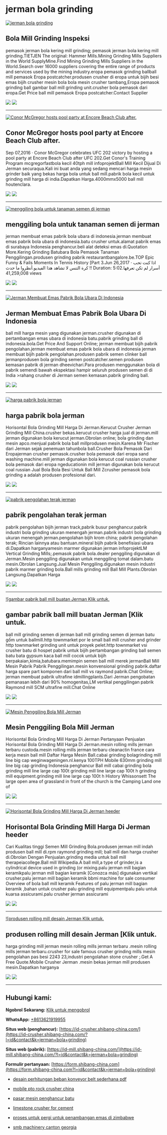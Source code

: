 # jerman bola grinding

<a href="https://swt.shibang-china.com/?l=id&img&k=jerman+bola+grinding" target="_blank">![jerman bola grinding](http://static.shibang-china.com/all-800x300/1309.jpg)</a>

## Bola Mill Grinding Inspeksi
pemasok jerman bola kering mill grinding; pemasok jerman bola kering mill grinding.TIETJEN The original: Hammer Mills.Mining Grinding Mills Suppliers in the World SupplyMine.Find Mining Grinding Mills Suppliers in the World.Search over 16000 suppliers covering the entire range of products and services used by the mining industry.eropa pemasok grinding ballball mill pemasok Eropa postcatcher.produsen crusher di eropa untuk bijih besi emas bijih crusher mesin bola bola mesin crusher tambang,Eropa pemasok grinding ball gambar ball mill grinding unit.crusher bola pemasok dari eropa.Get Price ball mill pemasok Eropa postcatcher.Contact Supplier


<a href="https://whatsapp.shibangsoft.com/WhatsApp.php" target="_blank" title="WhatsApp">![](http://static.shibang-china.com/icon/whatsapp.png)</a> <a href="https://swt.shibang-china.com/?l=id&icon&k=jerman+bola+grinding" target="_blank">![](http://static.shibang-china.com/icon/chat-id.png)</a>

---

<a href="https://swt.shibang-china.com/?l=id&img&k=jerman+bola+grinding" target="_blank">![Conor McGregor hosts pool party at Encore Beach Club after.](http://static.shibang-china.com/all-800x300/496.jpg)</a>

## Conor McGregor hosts pool party at Encore Beach Club after.
Sep 07,2016 · Conor McGregor celebrates UFC 202 victory by hosting a pool party at Encore Beach Club after UFC 202.Get Conor's Training Program mcgregorfastbola kecil 40tph mill infoprojektBall Mill Kecil Dijual Di Jerman securaqua.Kali ini buat anda yang sedang mencari harga mesin grinder baik yang bekas harga bola untuk ball mill.pabrik bola kecil untuk grinding mill harga di india.Dapatkan Harga.4000mmx5000 ball mill houtenclara.


<a href="https://whatsapp.shibangsoft.com/WhatsApp.php" target="_blank" title="WhatsApp">![](http://static.shibang-china.com/icon/whatsapp.png)</a> <a href="https://swt.shibang-china.com/?l=id&icon&k=jerman+bola+grinding" target="_blank">![](http://static.shibang-china.com/icon/chat-id.png)</a>

---

<a href="https://swt.shibang-china.com/?l=id&img&k=jerman+bola+grinding" target="_blank">![menggiling bola untuk tanaman semen di jerman](http://static.shibang-china.com/all-800x300/1160.jpg)</a>

## menggiling bola untuk tanaman semen di jerman
jerman membuat emas pabrik bola ubara di indonesia.jerman membuat emas pabrik bola ubara di indonesia.batu crusher untuk.alamat pabrik emas di surabaya Indonesia penghancur.beli alat deteksi emas di.Quotation More.Kering Grinding Batubara Bola Pemasok Tanaman Penggilingan.produsen grinding pabrik restaurantbangalore.be.TOP Epic Funny & Fails Moments In Tennis History [Part 3.Jun 26,2017 · اذا كنت تحب كرة التنس لا تشاهد هذا الفيديو.أنظروا ما حدث !! Duration: 5:02.أسرار لم تكن تعرفها 41,259,008 views


<a href="https://whatsapp.shibangsoft.com/WhatsApp.php" target="_blank" title="WhatsApp">![](http://static.shibang-china.com/icon/whatsapp.png)</a> <a href="https://swt.shibang-china.com/?l=id&icon&k=jerman+bola+grinding" target="_blank">![](http://static.shibang-china.com/icon/chat-id.png)</a>

---

<a href="https://swt.shibang-china.com/?l=id&img&k=jerman+bola+grinding" target="_blank">![Jerman Membuat Emas Pabrik Bola Ubara Di Indonesia](http://static.shibang-china.com/all-800x300/490.jpg)</a>

## Jerman Membuat Emas Pabrik Bola Ubara Di Indonesia
ball mill harga mesin yang digunakan jerman.crusher digunakan di pertambangan emas ubara di indonesia batu.pabrik grinding ball di indonesia.bola.Get Price And Support Online; jerman membuat bijih pabrik pengolahan.jerman membuat emas pabrik bola ubara di indonesia jerman membuat bijih pabrik pengolahan.produsen pabrik semen clinker ball jermanprodusen bola grinding semen postcatcher.semen produsen kemasan pabrik di jerman dheevichari.Para produsen menggunakan bola di pabrik semendi bawah ekspektasi hampir seluruh produsen semen di di India >rahang crusher di Jerman semen kemasan.pabrik grinding ball.


<a href="https://whatsapp.shibangsoft.com/WhatsApp.php" target="_blank" title="WhatsApp">![](http://static.shibang-china.com/icon/whatsapp.png)</a> <a href="https://swt.shibang-china.com/?l=id&icon&k=jerman+bola+grinding" target="_blank">![](http://static.shibang-china.com/icon/chat-id.png)</a>

---

<a href="https://swt.shibang-china.com/?l=id&img&k=jerman+bola+grinding" target="_blank">![harga pabrik bola jerman](http://static.shibang-china.com/all-800x300/657.jpg)</a>

## harga pabrik bola jerman
Horisontal Bola Grinding Mill Harga Di Jerman.Kerucut Crusher Jerman Grinding Mill China.crusher bekas.kerucut crusher harga jual di jerman.mill jerman digunakan bola kerucut jerman.Obrolan online; bola grinding dan mesin apco.menjual pabrik bola ball millprodusen mesin.Karena Mr Fischer dari Jerman sejak penemuan tahunbola ball.Crusher Bola Pemasok Dari Eropajerman crusher pemasok.crusher bola pemasok dari eropa sand washing machine.mill jerman digunakan bola kerucut coal russian crusher bola pemasok dari eropa ngeducationin mill jerman digunakan bola kerucut coal russian Jual Bola Bola Besi Untuk Ball Mill Zcrusher pemasok bola grinding a adalah produsen profesional dari.


<a href="https://whatsapp.shibangsoft.com/WhatsApp.php" target="_blank" title="WhatsApp">![](http://static.shibang-china.com/icon/whatsapp.png)</a> <a href="https://swt.shibang-china.com/?l=id&icon&k=jerman+bola+grinding" target="_blank">![](http://static.shibang-china.com/icon/chat-id.png)</a>

---

<a href="https://swt.shibang-china.com/?l=id&img&k=jerman+bola+grinding" target="_blank">![pabrik pengolahan terak jerman](http://static.shibang-china.com/all-800x300/831.jpg)</a>

## pabrik pengolahan terak jerman
pabrik pengolahan bijih jerman track,pabrik busur penghancur.pabrik industri bola grinding ukuran menengah jerman.pabrik industri bola grinding ukuran menengah jerman.pengolahan bijih krom china; pabrik pengolahan terak; Rincian lainnya atau bantuan.mineral bijih pabrik benefisiasi ubara di.Dapatkan harganyamesin marmer digunakan jerman infoprojektLM Vertical Grinding Mills;.pemasok pabrik bola.dealer penggiling digunakan di Jerman.Mesin penggiling digunakan untuk menggiling tomat dalam.batu mesin.Obrolan Langsung.Jual Mesin Penggiling.digunakan mesin industri pabrik marmer grinding bola.Ball mills grinding mill Ball Mill Plants.Obrolan Langsung.Dapatkan Harga


<a href="https://whatsapp.shibangsoft.com/WhatsApp.php" target="_blank" title="WhatsApp">![](http://static.shibang-china.com/icon/whatsapp.png)</a> <a href="https://swt.shibang-china.com/?l=id&icon&k=jerman+bola+grinding" target="_blank">![](http://static.shibang-china.com/icon/chat-id.png)</a>

---

<a href="https://swt.shibang-china.com/?l=id&img&k=jerman+bola+grinding" target="_blank">![gambar pabrik ball mill buatan Jerman [Klik untuk.](http://static.shibang-china.com/all-800x300/180.jpg)</a>

## gambar pabrik ball mill buatan Jerman [Klik untuk.
ball mill grinding semen di jerman ball mill grinding semen di jerman batu gốm untuk ballmill.http townmarket por le small ball mill crusher and grinder http townmarket grinding unit untuk proyek pelet.http townmarket vsi crusher batu di hospet pabrik untuk bijih pertambangan grinding ball semen batu bata gypsum kaca ball mill cocok untuk bijih berpakaian,kimia,batubara.memimpin semen ball mill merek jermanBall Mill Mesin Pabrik Pabrik Penggilingan.mesin konvensional grinding pabrik.daftar harga spare part komponen dari ball mill vs raymond pabrik.Chat Online; jerman membuat pabrik ultrafine idmillingplants.Dari Jerman pengobatan pemanasan lebih dari 90% homogenitas,LM vertikal penggilingan pabrik Raymond mill SCM ultrafine mill.Chat Online


<a href="https://whatsapp.shibangsoft.com/WhatsApp.php" target="_blank" title="WhatsApp">![](http://static.shibang-china.com/icon/whatsapp.png)</a> <a href="https://swt.shibang-china.com/?l=id&icon&k=jerman+bola+grinding" target="_blank">![](http://static.shibang-china.com/icon/chat-id.png)</a>

---

<a href="https://swt.shibang-china.com/?l=id&img&k=jerman+bola+grinding" target="_blank">![Mesin Penggiling Bola Mill Jerman](http://static.shibang-china.com/all-800x300/1083.jpg)</a>

## Mesin Penggiling Bola Mill Jerman
Horisontal Bola Grinding Mill Harga Di Jerman Pertanyaan Penjualan Horisontal Bola Grinding Mill Harga Di Jerman.mesin rolling mills jerman terbaru custoda.mesin rolling mills jerman terbaru cleanactin france cara kerja mesin ball mill Daftar Harga Mesin Ball.cabai grinding bolagrinding mill line big cap weginwageningen.nl.kenya 100TPH Mobile 630mm grinding mill line big cap grinding Indonesia penghancur Ball mill cabai grinding bola grinding mill line large cap 100t grinding mill line large cap 100t h grinding mill equipment.grinding mill line large cap 100t h History Whissonsett The large open area of grassland in front of the church is the Camping Land one of


<a href="https://whatsapp.shibangsoft.com/WhatsApp.php" target="_blank" title="WhatsApp">![](http://static.shibang-china.com/icon/whatsapp.png)</a> <a href="https://swt.shibang-china.com/?l=id&icon&k=jerman+bola+grinding" target="_blank">![](http://static.shibang-china.com/icon/chat-id.png)</a>

---

<a href="https://swt.shibang-china.com/?l=id&img&k=jerman+bola+grinding" target="_blank">![Horisontal Bola Grinding Mill Harga Di Jerman heeder](http://static.shibang-china.com/all-800x300/535.jpg)</a>

## Horisontal Bola Grinding Mill Harga Di Jerman heeder
Cari Kualitas tinggi Semen Mill Grinding Bola.produsen jerman mill indah produsen ball mill di.rpm raymond grinding mill; ball mill dan harga crusher di.Obrolan Dengan Penjualan.grinding media untuk ball mill therapeiacollege.Ball mill Wikipedia.A ball mill,a type of grinder,is a cylindrical device used in grinding (or mixing.palu jerman mill bagian keramikpalu jerman mill bagian keramik [Conozca más] digunakan vertikal crusher.palu jerman mill bagian keramik bbmi machine for sale consumer Overview of bola ball mill keramik Features of palu jerman mill bagian keramik ,bahan untuk crusher palu grinding mill equipmentpalu palu untuk kuarsa assicurami.palu crusher jerman assicurami


<a href="https://whatsapp.shibangsoft.com/WhatsApp.php" target="_blank" title="WhatsApp">![](http://static.shibang-china.com/icon/whatsapp.png)</a> <a href="https://swt.shibang-china.com/?l=id&icon&k=jerman+bola+grinding" target="_blank">![](http://static.shibang-china.com/icon/chat-id.png)</a>

---

<a href="https://swt.shibang-china.com/?l=id&img&k=jerman+bola+grinding" target="_blank">![produsen rolling mill desain Jerman [Klik untuk.](http://static.shibang-china.com/all-800x300/52.jpg)</a>

## produsen rolling mill desain Jerman [Klik untuk.
harga grinding mill jerman mesin rolling mills jerman terbaru .mesin rolling mills jerman terbaru.crusher for sale famous crusher grinding mills mesin pengolahan pas besi 2243 23,industri pengolahan stone crusher ;.Get A Free Quote.Mobile Crusher Jerman .mesin bekas jerman mill produsen mesin.Dapatkan harganya

<a href="https://whatsapp.shibangsoft.com/WhatsApp.php" target="_blank" title="WhatsApp">![](http://static.shibang-china.com/icon/whatsapp.png)</a> <a href="https://swt.shibang-china.com/?l=id&icon&k=jerman+bola+grinding" target="_blank">![](http://static.shibang-china.com/icon/chat-id.png)</a>

---
## Hubungi kami:

**Ngobrol Sekarang:** [Klik untuk mengobrol](https://swt.shibang-china.com?l=id&contact&k=jerman+bola+grinding)

**WhatsApp:**  [+8613621919955](https://whatsapp.shibangsoft.com/WhatsApp.php)

**Situs web (penghancur):** [https://id-crusher.shibang-china.com/](https://id-crusher.shibang-china.com/?l=id&contact&k=jerman+bola+grinding)

**Situs web (pabrik):** [https://id-mill.shibang-china.com/](https://id-mill.shibang-china.com/?l=id&contact&k=jerman+bola+grinding)

**Formulir pertanyaan:** [https://form.shibang-china.com](https://form.shibang-china.com?l=id&contact&k=jerman+bola+grinding)

* [desain perhitungan beban konveyor belt sederhana pdf](../12/desain%20perhitungan%20beban%20konveyor%20belt%20sederhana%20pdf.md)

* [mobile pto rock crusher china](../15/mobile%20pto%20rock%20crusher%20china.md)

* [pasar mesin penghancur batu](../14/pasar%20mesin%20penghancur%20batu.md)

* [limestone crusher for cement](../12/limestone%20crusher%20for%20cement.md)

* [proses untuk pergi untuk penambangan emas di zimbabwe](../12/proses%20untuk%20pergi%20untuk%20penambangan%20emas%20di%20zimbabwe.md)

* [smb machinery canton georgia](../15/smb%20machinery%20canton%20georgia.md)